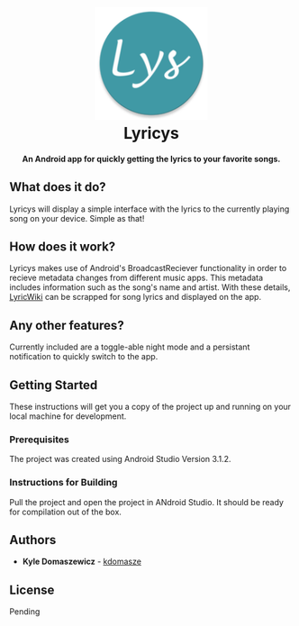 <h1 align="center">
<br>
  <img src="https://raw.githubusercontent.com/kdomasze/Lyricys/master/app/src/main/res/mipmap-xxxhdpi/ic_lyricys_round.png" alt="Lyricys logo" title="Lyricys" height="200" />
  <br>
Lyricys 
<br>
</h1>
<h4 align="center">An Android app for quickly getting the lyrics to your favorite songs.</h4>

## What does it do?

Lyricys will display a simple interface with the lyrics to the currently playing song on your device. Simple as that!

## How does it work?

Lyricys makes use of Android's BroadcastReciever functionality in order to recieve metadata changes from different music apps. 
This metadata includes information such as the song's name and artist. 
With these details, [LyricWiki](http://lyrics.wikia.com/wiki/LyricWiki) can be scrapped for song lyrics and displayed on the app.

## Any other features?

Currently included are a toggle-able night mode and a persistant notification to quickly switch to the app.

## Getting Started

These instructions will get you a copy of the project up and running on your local machine for development.

### Prerequisites

The project was created using Android Studio Version 3.1.2.

### Instructions for Building

Pull the project and open the project in ANdroid Studio. It should be ready for compilation out of the box.

## Authors

* **Kyle Domaszewicz** - [kdomasze](https://github.com/kdomasze)

## License

Pending
